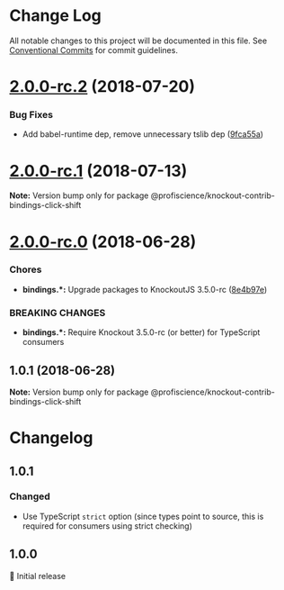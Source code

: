# Change Log

All notable changes to this project will be documented in this file.
See [Conventional Commits](https://conventionalcommits.org) for commit guidelines.

<a name="2.0.0-rc.2"></a>
# [2.0.0-rc.2](https://github.com/Profiscience/knockout-contrib/compare/@profiscience/knockout-contrib-bindings-click-shift@2.0.0-rc.1...@profiscience/knockout-contrib-bindings-click-shift@2.0.0-rc.2) (2018-07-20)


### Bug Fixes

* Add babel-runtime dep, remove unnecessary tslib dep ([9fca55a](https://github.com/Profiscience/knockout-contrib/commit/9fca55a))




<a name="2.0.0-rc.1"></a>
# [2.0.0-rc.1](https://github.com/Profiscience/knockout-contrib/compare/@profiscience/knockout-contrib-bindings-click-shift@2.0.0-rc.0...@profiscience/knockout-contrib-bindings-click-shift@2.0.0-rc.1) (2018-07-13)




**Note:** Version bump only for package @profiscience/knockout-contrib-bindings-click-shift

<a name="2.0.0-rc.0"></a>
# [2.0.0-rc.0](https://github.com/Profiscience/knockout-contrib/compare/@profiscience/knockout-contrib-bindings-click-shift@1.0.1...@profiscience/knockout-contrib-bindings-click-shift@2.0.0-rc.0) (2018-06-28)


### Chores

* **bindings.*:** Upgrade packages to KnockoutJS 3.5.0-rc ([8e4b97e](https://github.com/Profiscience/knockout-contrib/commit/8e4b97e))


### BREAKING CHANGES

* **bindings.*:** Require Knockout 3.5.0-rc (or better) for TypeScript consumers




<a name="1.0.1"></a>
## 1.0.1 (2018-06-28)




**Note:** Version bump only for package @profiscience/knockout-contrib-bindings-click-shift

# Changelog

## 1.0.1

### Changed

- Use TypeScript `strict` option (since types point to source, this is required for consumers using strict checking)

## 1.0.0

:tada: Initial release

